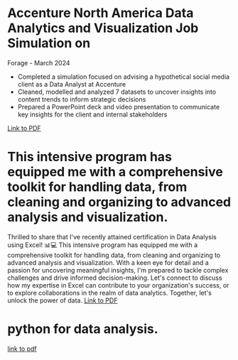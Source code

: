 # Accenture North America Data Analytics and Visualization Job Simulation on
Forage - March 2024

 * Completed a simulation focused on advising a hypothetical social media client
   as a Data Analyst at Accenture
 * Cleaned, modelled and analyzed 7 datasets to uncover insights into content
   trends to inform strategic decisions
 * Prepared a PowerPoint deck and video presentation to communicate key insights
   for the client and internal stakeholders

[Link to PDF](https://github.com/subhasish9ghosh5/Certification/blob/main/hzmoNKtzvAzXsEqx8_Accenture%20North%20America_completion_certificate.pdf)


# This intensive program has equipped me with a comprehensive toolkit for handling data, from cleaning and organizing to advanced analysis and visualization.

Thrilled to share that I've recently attained certification in Data Analysis using Excel! 📊💻 This intensive program has equipped me with a comprehensive toolkit for handling data, from cleaning and organizing to advanced analysis and visualization. With a keen eye for detail and a passion for uncovering meaningful insights, I'm prepared to tackle complex challenges and drive informed decision-making. Let's connect to discuss how my expertise in Excel can contribute to your organization's success, or to explore collaborations in the realm of data analytics. Together, let's unlock the power of data.
[Link to PDF](https://github.com/subhasish9ghosh5/Certification/blob/main/EXCEL%20QUIZE.pdf)

# python for data analysis.
[link to pdf](https://github.com/subhasish9ghosh5/Certification/blob/main/python%20for%20data%20analysis.pdf)
